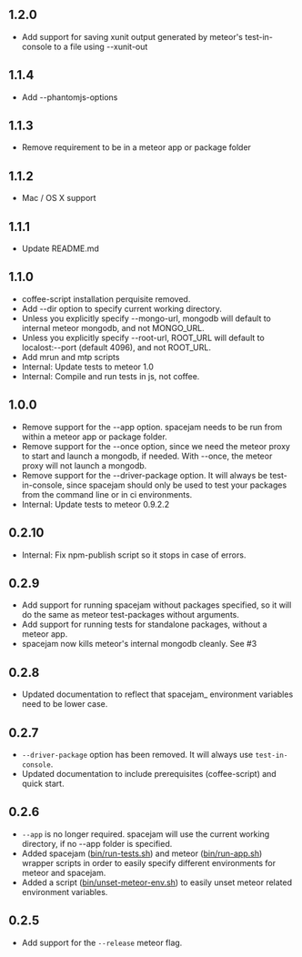 ## 1.2.0* Add support for saving xunit output generated by meteor's test-in-console to a file using --xunit-out## 1.1.4* Add --phantomjs-options## 1.1.3* Remove requirement to be in a meteor app or package folder## 1.1.2* Mac / OS X support## 1.1.1* Update README.md## 1.1.0* coffee-script installation perquisite removed.* Add --dir option to specify current working directory.* Unless you explicitly specify --mongo-url, mongodb will default to internal meteor mongodb, and not MONGO_URL.* Unless you explicitly specify --root-url, ROOT_URL will default to localost:--port (default 4096), and not ROOT_URL.* Add mrun and mtp scripts* Internal: Update tests to meteor 1.0* Internal: Compile and run tests in js, not coffee.## 1.0.0* Remove support for the --app option. spacejam needs to be run from within a meteor app or package folder.* Remove support for the --once option, since we need the meteor proxy to start and launch a mongodb, if needed. With --once, the meteor proxy will not launch a mongodb.* Remove support for the --driver-package option. It will always be test-in-console, since spacejam should only be used to test your packages from the command line or in ci environments.* Internal: Update tests to meteor 0.9.2.2## 0.2.10* Internal: Fix npm-publish script so it stops in case of errors.## 0.2.9* Add support for running spacejam without packages specified, so it will do the same as meteor test-packages without arguments.* Add support for running tests for standalone packages, without a meteor app.* spacejam now kills meteor's internal mongodb cleanly. See #3## 0.2.8* Updated documentation to reflect that spacejam_ environment variables need to be lower case.## 0.2.7* `--driver-package` option has been removed. It will always use `test-in-console`.* Updated documentation to include prerequisites (coffee-script) and quick start.## 0.2.6* `--app` is no longer required. spacejam will use the current working directory, if no --app folder is specified.* Added spacejam ([bin/run-tests.sh](bin/run-tests.sh)) and meteor ([bin/run-app.sh](bin/run-app.sh)) wrapper scripts in order to easily specify different environments for meteor and spacejam.* Added a script ([bin/unset-meteor-env.sh](bin/unset-meteor-env.sh)) to easily unset meteor related environment variables.## 0.2.5* Add support for the `--release` meteor flag.